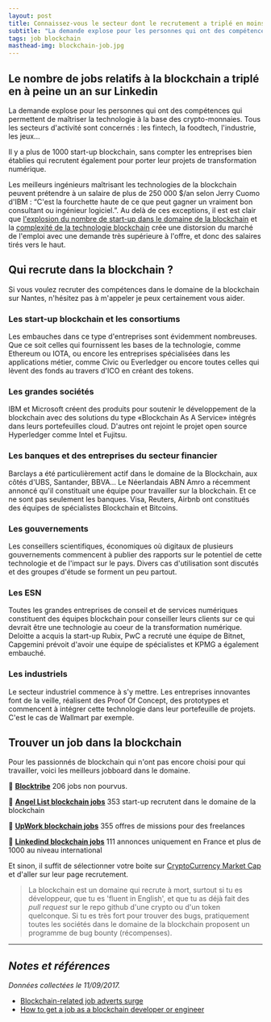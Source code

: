 ```yaml
---
layout: post
title: Connaissez-vous le secteur dont le recrutement a triplé en moins d'un an ? 
subtitle: "La demande explose pour les personnes qui ont des compétences qui permettent de maîtriser la technologie dans ce domaine. Tous les secteurs d'activité sont concernés : les fintech, la foodtech, l'industrie, les jeux..."
tags: job blockchain
masthead-img: blockchain-job.jpg
---
```


## Le nombre de jobs relatifs à la blockchain a triplé en à peine un an sur Linkedin

La demande explose pour les personnes qui ont des compétences qui permettent de maîtriser la technologie à la base des crypto-monnaies. Tous les secteurs d'activité sont concernés : les fintech, la foodtech, l'industrie, les jeux...

Il y a plus de 1000 start-up blockchain, sans compter les entreprises bien établies qui recrutent également pour porter leur projets de transformation numérique.

Les meilleurs ingénieurs maîtrisant les technologies de la blockchain peuvent prétendre à un salaire de plus de 250 000 $/an selon Jerry Cuomo d'IBM : “C'est la fourchette haute de ce que peut gagner un vraiment bon consultant ou ingénieur logiciel.”. Au delà de ces exceptions, il est est clair que [l'explosion du nombre de start-up dans le domaine de la blockchain](https://www.laurentlourenco.pro/blog/startup-blockchain-ico-innovation-transformation-numerique.html) et la [complexité de la technologie blockchain](https://www.laurentlourenco.pro/blog/la-blockchain-est-elle-une-revolution-technologique.html) crée une distorsion du marché de l'emploi avec une demande très supérieure à l'offre, et donc des salaires tirés vers le haut.

## Qui recrute dans la blockchain ?

<p class="alert alert-warning" role="alert">Si vous voulez recruter des compétences dans le domaine de la blockchain sur Nantes, n'hésitez pas à m'appeler je peux certainement vous aider.</p>

### Les start-up blockchain et les consortiums

Les embauches dans ce type d'entreprises sont évidemment nombreuses. Que ce soit celles qui fournissent les bases de la technologie, comme Ethereum ou IOTA, ou encore les entreprises spécialisées dans les applications métier, comme Civic ou Everledger ou encore toutes celles qui lèvent des fonds au travers d'ICO en créant des tokens.

### Les grandes sociétés

IBM et Microsoft créent des produits pour soutenir le développement de la blockchain avec des solutions du type «Blockchain As A Service» intégrés dans leurs portefeuilles cloud. D'autres ont rejoint le projet open source Hyperledger comme Intel et Fujitsu.

### Les banques et des entreprises du secteur financier

Barclays a été particulièrement actif dans le domaine de la Blockchain, aux côtés d'UBS, Santander, BBVA... Le Néerlandais ABN Amro a récemment annoncé qu'il constituait une équipe pour travailler sur la blockchain. Et ce ne sont pas seulement les banques. Visa, Reuters, Airbnb ont constitués des équipes de spécialistes Blockchain et Bitcoins.

### Les gouvernements

Les conseillers scientifiques, économiques où digitaux de plusieurs gouvernements commencent à publier des rapports sur le potentiel de cette technologie et de l'impact sur le pays. Divers cas d'utilisation sont discutés et des groupes d'étude se forment un peu partout.

### Les ESN

Toutes les grandes entreprises de conseil et de services numériques constituent des équipes blockchain pour conseiller leurs clients sur ce qui devrait être une technologie au coeur de la transformation numérique. Deloitte a acquis la start-up Rubix, PwC a recruté une équipe de Bitnet, Capgemini prévoit d'avoir une équipe de spécialistes et KPMG a également embauché.

### Les industriels

Le secteur industriel commence à s'y mettre. Les entreprises innovantes font de la veille, réalisent des Proof Of Concept, des prototypes et commencent à intégrer cette technologie dans leur portefeuille de projets. C'est le cas de Wallmart par exemple.

## Trouver un job dans la blockchain

Pour les passionnés de blockchain qui n'ont pas encore choisi pour qui travailler, voici les meilleurs jobboard dans le domaine.

:link: [**Blocktribe**](https://blocktribe.com/) <span class="badge badge-danger">206</span> jobs non pourvus.

:link: [**Angel List blockchain jobs**](https://angel.co/jobs#find/blockchain) <span class="badge badge-danger">353</span>  start-up recrutent dans le domaine de la blockchain

:link: [**UpWork blockchain jobs**](https://www.upwork.com/o/jobs/browse/skill/blockchain/) <span class="badge badge-danger">355</span> offres de missions pour des freelances

:link: [**Linkedind blockchain jobs**](https://www.linkedin.com/jobs/blockchain-jobs/) <span class="badge badge-danger">111</span> annonces uniquement en France et plus de 1000 au niveau international

Et sinon, il suffit de sélectionner votre boite sur [CryptoCurrency Market Cap](https://coinmarketcap.com/) et d'aller sur leur page recrutement.

> La blockchain est un domaine qui recrute à mort, surtout si tu es développeur, que tu es 'fluent in English', et que tu as déjà fait des _pull request_ sur le repo github d'une crypto ou d'un token quelconque. Si tu es très fort pour trouver des bugs, pratiquement toutes les sociétés dans le domaine de la blockchain proposent un programme de bug bounty (récompenses).

---

## _Notes et références_

_Données collectées le 11/09/2017._

- [Blockchain-related job adverts surge](https://cointelegraph.com/news/is-there-blockchain-related-talent-bubble-linkedin-adverts-surge)
- [How to get a job as a blockchain developer or engineer](http://www.computerworlduk.com/applications/how-get-job-as-blockchain-developer-3640764/)
